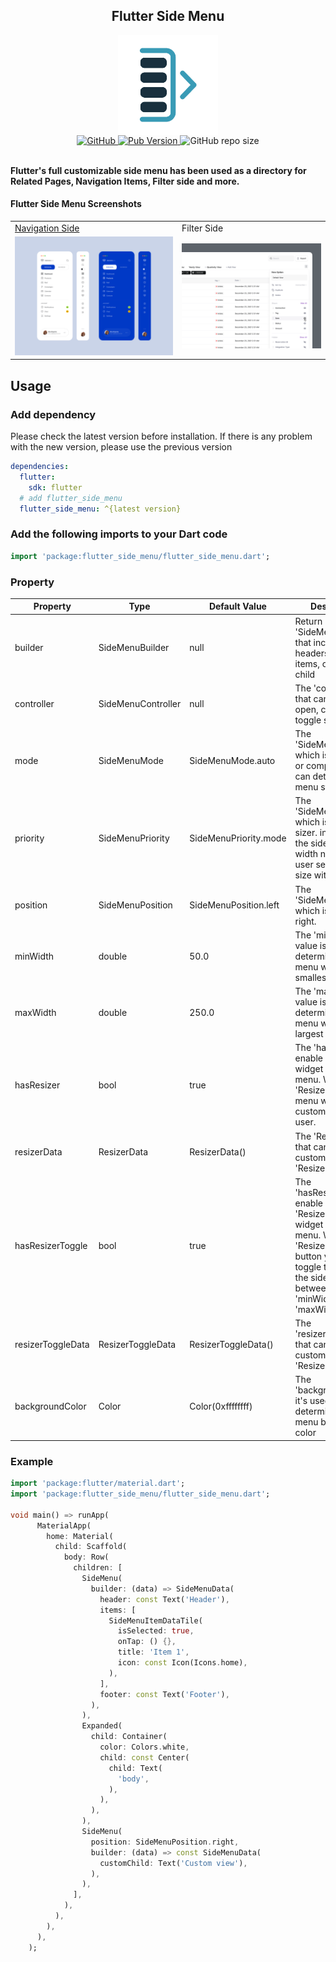 <div align="center"> 
<h2 align="center">Flutter Side Menu</h2> 
<img height="160" align="center"  alt="logo" src="assets/logo.png"/>
</br>
<a href="https://github.com/resfandiari/flutter_side_menu/blob/main/LICENSE">  
  <img alt="GitHub" src="https://img.shields.io/github/license/resfandiari/flutter_side_menu"> 
</a>  
<a href="https://github.com/resfandiari/flutter_side_menu">  
  <img alt="Pub Version" src="https://img.shields.io/pub/v/flutter_side_menu" />
</a>  
<a>  
  <img alt="GitHub repo size" src="https://img.shields.io/github/repo-size/resfandiari/flutter_side_menu">  
</a>  
</div>
</br>

**Flutter's full customizable side menu has been used as a directory for Related Pages, Navigation Items, Filter side and more.**

#### Flutter Side Menu Screenshots

<table>
  <tr>
    <td><a href="https://github.com/resfandiari/flutter_side_menu/tree/main/example/lib/navigation_side.dart">
Navigation Side    </a></td>
     <td>Filter Side</td>
  </tr>
  <tr>
    <td><img src="assets/side_menu.png" ></td>
    <td><img src="assets/side_filter.png" ></td>
  </tr>
 </table>

## Usage

### Add dependency

Please check the latest version before installation.
If there is any problem with the new version, please use the previous version

```yaml
dependencies:
  flutter:
    sdk: flutter
  # add flutter_side_menu
  flutter_side_menu: ^{latest version}
```

### Add the following imports to your Dart code

```dart
import 'package:flutter_side_menu/flutter_side_menu.dart';
```

### Property

| Property        | Type         | Default Value | Description                                                                 |
| --------------- | ------------ | ------------- | --------------------------------------------------------------------------- |
| builder      | SideMenuBuilder         | null          | Return 'SideMenuData' that includes headers, footers, items, or custom child                                             |
| controller      | SideMenuController         | null | The 'controller' that can be used to open, close, or toggle side menu.                    |
| mode         | SideMenuMode     | SideMenuMode.auto          | The 'SideMenuMode' which is auto, open or compact and can determine the menu state  |
| priority           | SideMenuPriority       | SideMenuPriority.mode          | The 'SideMenuPriority' which is mode or sizer. in sizer mode the side menu width not change if user set custom size with 'Resizer'   |
| position   | SideMenuPosition     | SideMenuPosition.left     | The 'SideMenuPosition' which is left or right.              |
| minWidth     | double  | 50.0      | The 'minWidth' value is used to determine the side menu width in the smallest case.                                                         |
| maxWidth | double         | 250.0         | The 'maxWidth' value is used to determine the side menu width in the largest case.                                                    |
| hasResizer    | bool         | true         | The 'hasResizer' enable 'Resizer' widget for side menu. With 'Resizer' the side menu width can be customized by the user.      |
| resizerData         | ResizerData | ResizerData()          | The 'ResizerData' that can set custom style for a 'Resizer'.         |
| hasResizerToggle         | bool | true          | The 'hasResizerToggle' enable 'ResizerToggle' widget for side menu. With 'ResizerToggle' button you can toggle the width of the side menu between 'minWidth' or 'maxWidth'.         |
| resizerToggleData         | ResizerToggleData | ResizerToggleData()          | The 'resizerToggleData' that can set custom style for a 'ResizerToggle'.         |
| backgroundColor         | Color | Color(0xffffffff)          | The 'backgroundColor' it's used to determine the side menu background color         |


### Example

``` dart
import 'package:flutter/material.dart';
import 'package:flutter_side_menu/flutter_side_menu.dart';

void main() => runApp(
      MaterialApp(
        home: Material(
          child: Scaffold(
            body: Row(
              children: [
                SideMenu(
                  builder: (data) => SideMenuData(
                    header: const Text('Header'),
                    items: [
                      SideMenuItemDataTile(
                        isSelected: true,
                        onTap: () {},
                        title: 'Item 1',
                        icon: const Icon(Icons.home),
                      ),
                    ],
                    footer: const Text('Footer'),
                  ),
                ),
                Expanded(
                  child: Container(
                    color: Colors.white,
                    child: const Center(
                      child: Text(
                        'body',
                      ),
                    ),
                  ),
                ),
                SideMenu(
                  position: SideMenuPosition.right,
                  builder: (data) => const SideMenuData(
                    customChild: Text('Custom view'),
                  ),
                ),
              ],
            ),
          ),
        ),
      ),
    );
```